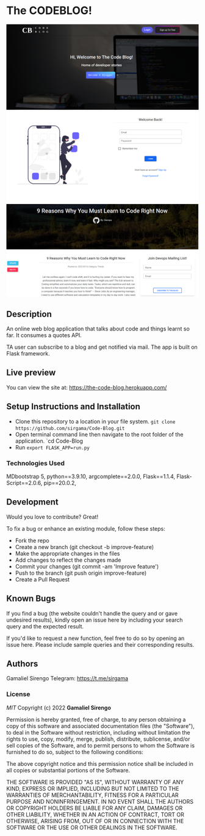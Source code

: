 # The CODEBLOG!

<img src="./codeblog/static/images/cb1.png">
<img src="./codeblog/static/images/cb2.png">
<img src="./codeblog/static/images/cb3.png">

## Description

An online web blog application that talks about code and things learnt so far. It consumes a quotes API. 

TA user can subscribe to a blog and get notified via mail. The app is built on Flask framework.

## Live preview

You can view the site at: <https://the-code-blog.herokuapp.com/>

## Setup Instructions and Installation

- Clone this repository to a location in your file system. `git clone https://github.com/sirgama/Code-Blog.git`
- Open terminal command line then navigate to the root folder of the application. `cd Code-Blog
- Run `export FLASK_APP=run.py`

### Technologies Used

MDbootstrap 5,
python==3.9.10,
argcomplete==2.0.0,
Flask==1.1.4,
Flask-Script==2.0.6,
pip==20.0.2,

## Development

Would you love to contribute? Great!

To fix a bug or enhance an existing module, follow these steps:

- Fork the repo
- Create a new branch (git checkout -b improve-feature)
- Make the appropriate changes in the files
- Add changes to reflect the changes made
- Commit your changes (git commit -am 'Improve feature')
- Push to the branch (git push origin improve-feature)
- Create a Pull Request

## Known Bugs

If you find a bug (the website couldn't handle the query and or gave undesired results), kindly open an issue here by including your search query and the expected result.

If you'd like to request a new function, feel free to do so by opening an issue here. Please include sample queries and their corresponding results.

## Authors

Gamaliel Sirengo
Telegram: <https://t.me/sirgama>

### License

_MIT_
Copyright (c) 2022 **Gamaliel Sirengo**

Permission is hereby granted, free of charge, to any person obtaining a copy of this software and associated documentation files (the "Software"), to deal in the Software without restriction, including without limitation the rights to use, copy, modify, merge, publish, distribute, sublicense, and/or sell copies of the Software, and to permit persons to whom the Software is furnished to do so, subject to the following conditions:

The above copyright notice and this permission notice shall be included in all copies or substantial portions of the Software.

THE SOFTWARE IS PROVIDED "AS IS", WITHOUT WARRANTY OF ANY KIND, EXPRESS OR IMPLIED, INCLUDING BUT NOT LIMITED TO THE WARRANTIES OF MERCHANTABILITY, FITNESS FOR A PARTICULAR PURPOSE AND NONINFRINGEMENT. IN NO EVENT SHALL THE AUTHORS OR COPYRIGHT HOLDERS BE LIABLE FOR ANY CLAIM, DAMAGES OR OTHER LIABILITY, WHETHER IN AN ACTION OF CONTRACT, TORT OR OTHERWISE, ARISING FROM, OUT OF OR IN CONNECTION WITH THE SOFTWARE OR THE USE OR OTHER DEALINGS IN THE SOFTWARE.
